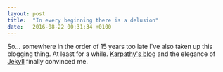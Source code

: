 ```yaml
---
layout: post
title:  "In every beginning there is a delusion"
date:   2016-08-22 00:31:34 +0100
---
```


So... somewhere in the order of 15 years too late I've also taken up
this blogging thing. At least for a while. [Karpathy's
blog](http://karpathy.github.io/) and the elegance of
[Jekyll](http://jekyllrb.com) finally convinced me.
